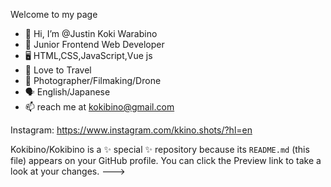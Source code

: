 Welcome to my page

- 👤 Hi, I’m @Justin Koki Warabino
- 🫥 Junior Frontend Web Developer
- 🖥 HTML,CSS,JavaScript,Vue js
- 🗼 Love to Travel
- 📸 Photographer/Filmaking/Drone
- 🗣 English/Japanese 
- 📫 reach me at kokibino@gmail.com

Instagram: https://www.instagram.com/kkino.shots/?hl=en




Kokibino/Kokibino is a ✨ special ✨ repository because its `README.md` (this file) appears on your GitHub profile.
You can click the Preview link to take a look at your changes.
--->
